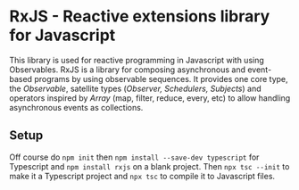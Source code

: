 # RxJS - Reactive extensions library for Javascript
This library is used for reactive programming in Javascript with using Observables.
RxJS is a library for composing asynchronous and event-based programs by using observable sequences. It provides one core type, the *Observable*, satellite types (*Observer, Schedulers, Subjects*) and operators inspired by *Array* (map, filter, reduce, every, etc) to allow handling asynchronous events as collections.

## Setup

Off course do `npm init` then `npm install --save-dev typescript` for Typescript and `npm install rxjs` on a blank project.
Then `npx tsc --init` to make it a Typescript project and `npx tsc` to compile it to Javascript files.